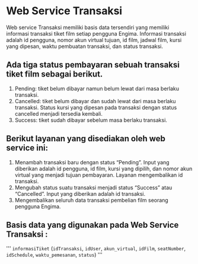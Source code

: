 # Web Service Transaksi

Web service Transaksi memiliki basis data tersendiri yang memiliki informasi transaksi tiket film setiap pengguna Engima. Informasi transaksi adalah id pengguna, nomor akun virtual tujuan, id film, jadwal film, kursi yang dipesan, waktu pembuatan transaksi, dan status transaksi.

## Ada tiga status pembayaran sebuah transaksi tiket film sebagai berikut.
1. Pending: tiket belum dibayar namun belum lewat dari masa berlaku transaksi.
2. Cancelled: tiket belum dibayar dan sudah lewat dari masa berlaku transaksi. Status kursi yang dipesan pada transaksi dengan status cancelled menjadi tersedia kembali.
3. Success: tiket sudah dibayar sebelum masa berlaku transaksi.

## Berikut layanan yang disediakan oleh web service ini:
1. Menambah transaksi baru dengan status “Pending”. Input yang diberikan adalah id pengguna, id film, kursi yang dipilih, dan nomor akun virtual yang menjadi tujuan pembayaran. Layanan mengembalikan id transaksi.
2. Mengubah status suatu transaksi menjadi status “Success” atau “Cancelled”. Input yang diberikan adalah id transaksi.
3. Mengembalikan seluruh data transaksi pembelian film seorang pengguna Engima.

## Basis data yang digunakan pada Web Service Transaksi :
'''
`informasiTiket` (`idTransaksi`, `idUser`, `akun_virtual`, `idFilm`, `seatNumber`, `idSchedule`, `waktu_pemesanan`, `status`)
'''